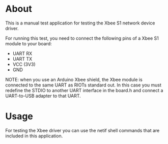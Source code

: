 # About
This is a manual test application for testing the Xbee S1 network device driver.

For running this test, you need to connect the following pins of a Xbee S1
module to your board:
- UART RX
- UART TX
- VCC (3V3)
- GND

NOTE: when you use an Arduino Xbee shield, the Xbee module is connected to the
same UART as RIOTs standard out. In this case you must redefine the STDIO to
another UART interface in the board.h and connect a UART-to-USB adapter to that
UART.

# Usage
For testing the Xbee driver you can use the netif shell commands that are
included in this application.
